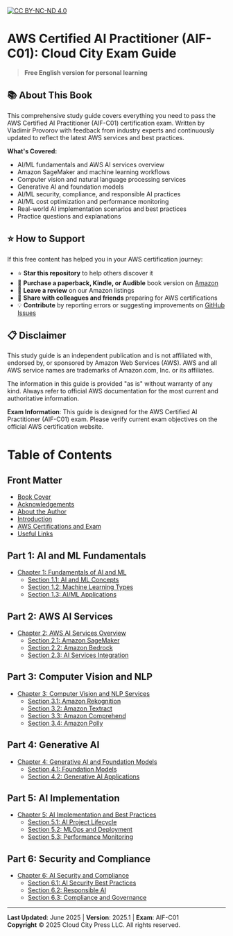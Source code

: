 [![CC BY-NC-ND 4.0](https://img.shields.io/badge/License-CC%20BY--NC--ND%204.0-lightgrey.svg)](http://creativecommons.org/licenses/by-nc-nd/4.0/)

# AWS Certified AI Practitioner (AIF-C01): Cloud City Exam Guide

> **Free English version for personal learning** 

## 📚 About This Book

This comprehensive study guide covers everything you need to pass the AWS Certified AI Practitioner (AIF-C01) certification exam. 
Written by Vladimir Provorov with feedback from industry experts and continuously updated to reflect the latest AWS services and best practices. 

**What's Covered:**
- AI/ML fundamentals and AWS AI services overview
- Amazon SageMaker and machine learning workflows
- Computer vision and natural language processing services
- Generative AI and foundation models
- AI/ML security, compliance, and responsible AI practices
- AI/ML cost optimization and performance monitoring
- Real-world AI implementation scenarios and best practices
- Practice questions and explanations

## ⭐ How to Support

If this free content has helped you in your AWS certification journey:

- ⭐ **Star this repository** to help others discover it
- 🛒 **Purchase a paperback, Kindle, or Audible** book version on [Amazon](https://a.co/d/4FJdTNT)
- 📝 **Leave a review** on our Amazon listings
- 🔗 **Share with colleagues and friends** preparing for AWS certifications
- 💡 **Contribute** by reporting errors or suggesting improvements on [GitHub Issues](https://github.com/CloudCityPress/aws-aif-c01/issues)

## 📋 Disclaimer

This study guide is an independent publication and is not affiliated with, endorsed by, or sponsored by Amazon Web Services (AWS). AWS and all AWS service names are trademarks of Amazon.com, Inc. or its affiliates.

The information in this guide is provided "as is" without warranty of any kind. Always refer to official AWS documentation for the most current and authoritative information.

**Exam Information**: This guide is designed for the AWS Certified AI Practitioner (AIF-C01) exam. Please verify current exam objectives on the official AWS certification website.

# Table of Contents

## Front Matter
- [Book Cover](english/00_00_BookCover.md)
- [Acknowledgements](english/00_30_Acknowledgements.md)
- [About the Author](english/00_40_About_the_author.md)
- [Introduction](english/00_50_Introduction.md)
- [AWS Certifications and Exam](english/00_60_AWS_Certifications_and_exam.md)
- [Useful Links](english/00_55_Links.md)

## Part 1: AI and ML Fundamentals
- [Chapter 1: Fundamentals of AI and ML](english/10_00_Fundamentals_of_AI_and_ML.md)
  - [Section 1.1: AI and ML Concepts](english/10_10_AI_and_ML_Concepts.md)
  - [Section 1.2: Machine Learning Types](english/10_20_Machine_Learning_Types.md)
  - [Section 1.3: AI/ML Applications](english/10_30_AI_ML_Applications.md)

## Part 2: AWS AI Services
- [Chapter 2: AWS AI Services Overview](english/20_00_AWS_AI_Services_Overview.md)
  - [Section 2.1: Amazon SageMaker](english/20_10_Amazon_SageMaker.md)
  - [Section 2.2: Amazon Bedrock](english/20_20_Amazon_Bedrock.md)
  - [Section 2.3: AI Services Integration](english/20_30_AI_Services_Integration.md)

## Part 3: Computer Vision and NLP
- [Chapter 3: Computer Vision and NLP Services](english/30_00_Computer_Vision_and_NLP_Services.md)
  - [Section 3.1: Amazon Rekognition](english/30_10_Amazon_Rekognition.md)
  - [Section 3.2: Amazon Textract](english/30_20_Amazon_Textract.md)
  - [Section 3.3: Amazon Comprehend](english/30_30_Amazon_Comprehend.md)
  - [Section 3.4: Amazon Polly](english/30_40_Amazon_Polly.md)

## Part 4: Generative AI
- [Chapter 4: Generative AI and Foundation Models](english/40_00_Generative_AI_and_Foundation_Models.md)
  - [Section 4.1: Foundation Models](english/40_10_Foundation_Models.md)
  - [Section 4.2: Generative AI Applications](english/40_20_Generative_AI_Applications.md)

## Part 5: AI Implementation
- [Chapter 5: AI Implementation and Best Practices](english/50_00_AI_Implementation_and_Best_Practices.md)
  - [Section 5.1: AI Project Lifecycle](english/50_10_AI_Project_Lifecycle.md)
  - [Section 5.2: MLOps and Deployment](english/50_20_MLOps_and_Deployment.md)
  - [Section 5.3: Performance Monitoring](english/50_30_Performance_Monitoring.md)

## Part 6: Security and Compliance
- [Chapter 6: AI Security and Compliance](english/60_00_AI_Security_and_Compliance.md)
  - [Section 6.1: AI Security Best Practices](english/60_10_AI_Security_Best_Practices.md)
  - [Section 6.2: Responsible AI](english/60_20_Responsible_AI.md)
  - [Section 6.3: Compliance and Governance](english/60_30_Compliance_and_Governance.md)

---

**Last Updated**: June 2025 | **Version**: 2025.1 | **Exam**: AIF-C01  
**Copyright** © 2025 Cloud City Press LLC. All rights reserved.

